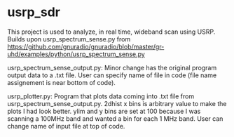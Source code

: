 # usrp_sdr
This project is used to analyze, in real time, wideband scan using USRP. Builds upon usrp_spectrum_sense.py from https://github.com/gnuradio/gnuradio/blob/master/gr-uhd/examples/python/usrp_spectrum_sense.py

usrp_spectrum_sense_output.py: Minor change has the original program output data to a .txt file. User can specify name of file in code (file name assignement is near bottom of code).

usrp_plotter.py: Program that plots data coming into .txt file from usrp_spectrum_sense_output.py. 2dhist x bins is arbitrary value to make the plots I had look better. ylim and y bins are set at 100 because I was scanning a 100MHz band and wanted a bin for each 1 MHz band. User can change name of input file at top of code.
